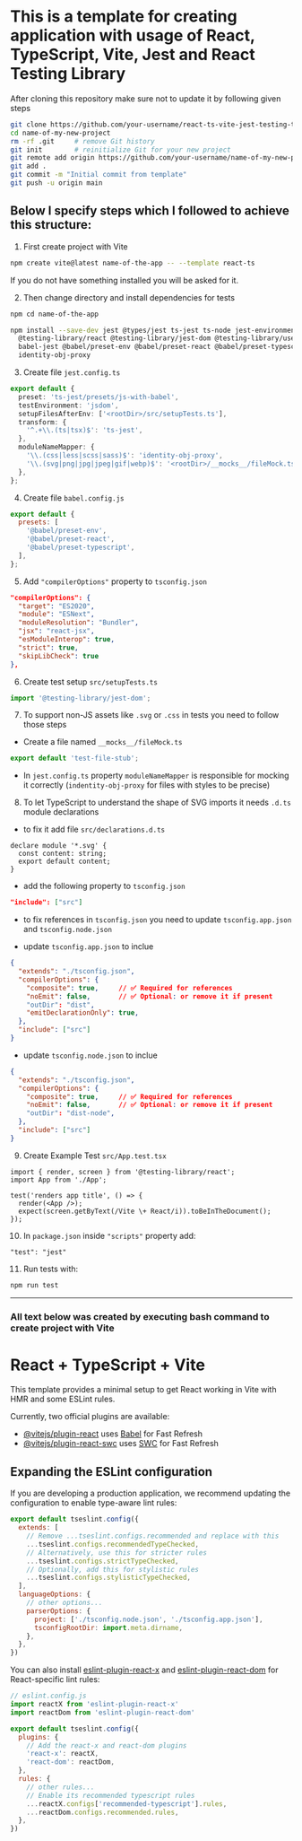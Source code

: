 # This is a template for creating application with usage of React, TypeScript, Vite, Jest and React Testing Library

After cloning this repository make sure not to update it by following given steps
```bash
git clone https://github.com/your-username/react-ts-vite-jest-testing-template.git name-of-new-project
cd name-of-my-new-project
rm -rf .git     # remove Git history
git init        # reinitialize Git for your new project
git remote add origin https://github.com/your-username/name-of-my-new-project.git
git add .
git commit -m "Initial commit from template"
git push -u origin main
```


## Below I specify steps which I followed to achieve this structure:

1. First create project with Vite

```bash
npm create vite@latest name-of-the-app -- --template react-ts
```

If you do not have something installed you will be asked for it.

2. Then change directory and install dependencies for tests

```bash
npm cd name-of-the-app

npm install --save-dev jest @types/jest ts-jest ts-node jest-environment-jsdom \
  @testing-library/react @testing-library/jest-dom @testing-library/user-event \
  babel-jest @babel/preset-env @babel/preset-react @babel/preset-typescript \
  identity-obj-proxy
```

3. Create file `jest.config.ts`

```ts
export default {
  preset: 'ts-jest/presets/js-with-babel',
  testEnvironment: 'jsdom',
  setupFilesAfterEnv: ['<rootDir>/src/setupTests.ts'],
  transform: {
    '^.+\\.(ts|tsx)$': 'ts-jest',
  },
  moduleNameMapper: {
    '\\.(css|less|scss|sass)$': 'identity-obj-proxy',
    '\\.(svg|png|jpg|jpeg|gif|webp)$': '<rootDir>/__mocks__/fileMock.ts',
  },
};

```

4. Create file `babel.config.js`
```js
export default {
  presets: [
    '@babel/preset-env',
    '@babel/preset-react',
    '@babel/preset-typescript',
  ],
};
```

5. Add `"compilerOptions"` property to `tsconfig.json`
```json
"compilerOptions": {
  "target": "ES2020",
  "module": "ESNext",
  "moduleResolution": "Bundler",
  "jsx": "react-jsx",
  "esModuleInterop": true,
  "strict": true,
  "skipLibCheck": true
},
```

6. Create test setup `src/setupTests.ts`
```ts
import '@testing-library/jest-dom';
```

7. To support non-JS assets like `.svg` or `.css` in tests you need to follow those steps
* Create a file named `__mocks__/fileMock.ts`
```ts
export default 'test-file-stub';
```
* In `jest.config.ts` property `moduleNameMapper` is responsible for mocking it correctly (`indentity-obj-proxy` for files with styles to be precise)

8. To let TypeScript to understand the shape of SVG imports it needs `.d.ts` module declarations
* to fix it add file `src/declarations.d.ts`
```
declare module '*.svg' {
  const content: string;
  export default content;
}
```
* add the following property to `tsconfig.json`
```json
"include": ["src"]
```
* to fix references in `tsconfig.json` you need to update `tsconfig.app.json` and `tsconfig.node.json`

- update `tsconfig.app.json` to inclue
```json
{
  "extends": "./tsconfig.json",
  "compilerOptions": {
    "composite": true,     // ✅ Required for references
    "noEmit": false,       // ✅ Optional: or remove it if present
    "outDir": "dist",
    "emitDeclarationOnly": true,
  },
  "include": ["src"]
}
```

- update `tsconfig.node.json` to inclue
```json
{
  "extends": "./tsconfig.json",
  "compilerOptions": {
    "composite": true,     // ✅ Required for references
    "noEmit": false,       // ✅ Optional: or remove it if present
    "outDir": "dist-node",
  },
  "include": ["src"]
}
```

9. Create Example Test `src/App.test.tsx`
```tsx
import { render, screen } from '@testing-library/react';
import App from './App';

test('renders app title', () => {
  render(<App />);
  expect(screen.getByText(/Vite \+ React/i)).toBeInTheDocument();
});
```

10. In `package.json` inside `"scripts"` property add:
```
"test": "jest"
```

11. Run tests with:
```bash
npm run test
```

***

### All text below was created by executing bash command to create project with Vite

# React + TypeScript + Vite

This template provides a minimal setup to get React working in Vite with HMR and some ESLint rules.

Currently, two official plugins are available:

- [@vitejs/plugin-react](https://github.com/vitejs/vite-plugin-react/blob/main/packages/plugin-react) uses [Babel](https://babeljs.io/) for Fast Refresh
- [@vitejs/plugin-react-swc](https://github.com/vitejs/vite-plugin-react/blob/main/packages/plugin-react-swc) uses [SWC](https://swc.rs/) for Fast Refresh

## Expanding the ESLint configuration

If you are developing a production application, we recommend updating the configuration to enable type-aware lint rules:

```js
export default tseslint.config({
  extends: [
    // Remove ...tseslint.configs.recommended and replace with this
    ...tseslint.configs.recommendedTypeChecked,
    // Alternatively, use this for stricter rules
    ...tseslint.configs.strictTypeChecked,
    // Optionally, add this for stylistic rules
    ...tseslint.configs.stylisticTypeChecked,
  ],
  languageOptions: {
    // other options...
    parserOptions: {
      project: ['./tsconfig.node.json', './tsconfig.app.json'],
      tsconfigRootDir: import.meta.dirname,
    },
  },
})
```

You can also install [eslint-plugin-react-x](https://github.com/Rel1cx/eslint-react/tree/main/packages/plugins/eslint-plugin-react-x) and [eslint-plugin-react-dom](https://github.com/Rel1cx/eslint-react/tree/main/packages/plugins/eslint-plugin-react-dom) for React-specific lint rules:

```js
// eslint.config.js
import reactX from 'eslint-plugin-react-x'
import reactDom from 'eslint-plugin-react-dom'

export default tseslint.config({
  plugins: {
    // Add the react-x and react-dom plugins
    'react-x': reactX,
    'react-dom': reactDom,
  },
  rules: {
    // other rules...
    // Enable its recommended typescript rules
    ...reactX.configs['recommended-typescript'].rules,
    ...reactDom.configs.recommended.rules,
  },
})
```
